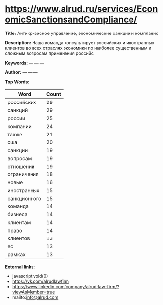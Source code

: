 # https://www.alrud.ru/services/EconomicSanctionsandCompliance/

**Title:** Антикризисное управление, экономические санкции и комплаенс

**Description:** Наша команда консультирует российских и иностранных клиентов во всех отраслях экономики по наиболее существенным и сложным вопросам применения российс

**Keywords:** — — —

**Author:** — — —

**Top Words:**

| Word       | Count |
|------------|-------|
| российских | 29    |
| санкций    | 29    |
| россии     | 25    |
| компании   | 24    |
| также      | 21    |
| сша        | 20    |
| санкции    | 19    |
| вопросам   | 19    |
| отношении  | 19    |
| ограничения | 18    |
| новые      | 16    |
| иностранных | 15    |
| санкционного | 15    |
| команда    | 14    |
| бизнеса    | 14    |
| клиентам   | 14    |
| право      | 14    |
| клиентов   | 13    |
| ес         | 13    |
| рамках     | 13    |


**External links:**

- javascript:void(0)
- https://vk.com/alrudlawfirm
- https://www.linkedin.com/company/alrud-law-firm/?viewAsMember=true
- mailto:info@alrud.com

